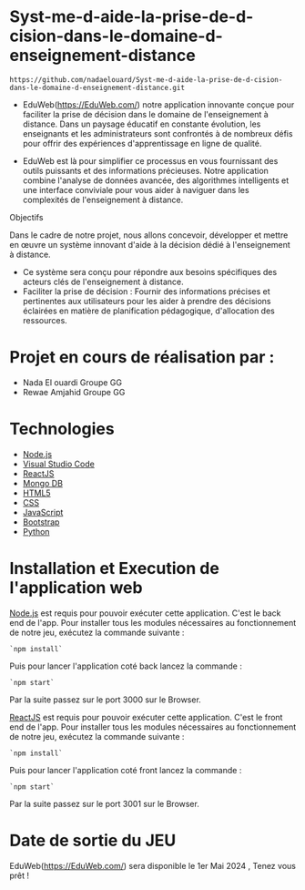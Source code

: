 # Syst-me-d-aide-la-prise-de-d-cision-dans-le-domaine-d-enseignement-distance

`https://github.com/nadaelouard/Syst-me-d-aide-la-prise-de-d-cision-dans-le-domaine-d-enseignement-distance.git`

* EduWeb(https://EduWeb.com/)  notre application innovante conçue pour faciliter la prise de décision dans le domaine de l'enseignement à distance. Dans un paysage éducatif en constante évolution, les enseignants et les administrateurs sont confrontés à de nombreux défis pour offrir des expériences d'apprentissage en ligne de qualité.

* EduWeb est là pour simplifier ce processus en vous fournissant des outils puissants et des informations précieuses. Notre application combine l'analyse de données avancée, des algorithmes intelligents et une interface conviviale pour vous aider à naviguer dans les complexités de l'enseignement à distance.
  
 Objectifs

 Dans le cadre de notre projet, nous allons concevoir, développer et mettre en œuvre un système innovant d'aide à la décision dédié à l'enseignement à distance.
* Ce système sera conçu pour répondre aux besoins spécifiques des acteurs clés de l'enseignement à distance. 
* Faciliter la prise de décision : Fournir des informations précises et pertinentes aux utilisateurs pour les aider à prendre des décisions éclairées en matière de planification pédagogique, d'allocation des ressources.

 # Projet en cours de réalisation par :
* Nada El ouardi Groupe GG 
* Rewae Amjahid Groupe GG
# Technologies
* [Node.js](https://nodejs.org/)
* [Visual Studio Code](https://code.visualstudio.com/)
* [ReactJS](https://reactjs.org/)
* [Mongo DB](https://mongodb.org/)
* [HTML5](https://www.w3schools.com/html/)
* [CSS](https://www.w3schools.com/Css/)
* [JavaScript](https://javascript.org/)
* [Bootstrap](https://getbootstrap.com/)
* [Python](https://www.python.org/)


# Installation et Execution de l'application web

[Node.js](https://nodejs.org/) est requis pour pouvoir exécuter cette application. C'est le back end de l'app. Pour installer tous les modules nécessaires au fonctionnement de notre jeu, exécutez la commande suivante :

    `npm install`
    

Puis pour lancer l'application coté back lancez la commande :

    `npm start`
   
Par la suite passez sur le port 3000 sur le Browser.


[ReactJS](https://reactjs.org/) est requis pour pouvoir exécuter cette application. C'est le front end de l'app. Pour installer tous les modules nécessaires au fonctionnement de notre jeu, exécutez la commande suivante :

    `npm install`
    

Puis pour lancer l'application coté front lancez la commande :

    `npm start`


Par la suite passez sur le port 3001 sur le Browser.

# Date de sortie du JEU

EduWeb(https://EduWeb.com/) sera disponible le 1er Mai 2024 , Tenez vous prêt !
